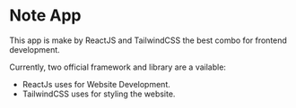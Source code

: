 # Note App

This app is make by ReactJS and TailwindCSS the best combo for frontend development.

Currently, two official framework and library are a vailable:

- ReactJs uses for Website Development.
- TailwindCSS uses for styling the website.
